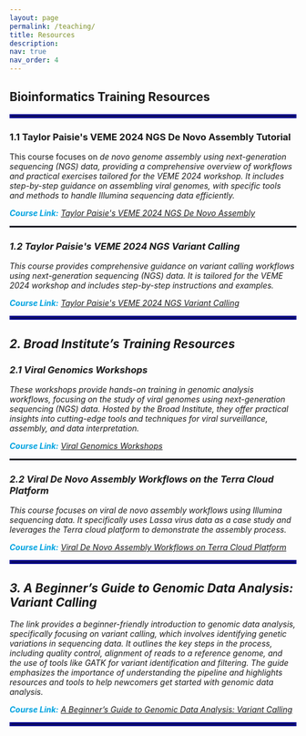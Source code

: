 ```yaml
---
layout: page
permalink: /teaching/
title: Resources
description:
nav: true
nav_order: 4
---
```


## **Bioinformatics Training Resources**

<hr style="border: 3px solid #00008B;">


### **1.1 Taylor Paisie's VEME 2024 NGS De Novo Assembly Tutorial**  

This course focuses on <em>de novo<em> genome assembly using next-generation sequencing (NGS) data, providing a comprehensive overview of workflows and practical exercises tailored for the VEME 2024 workshop. It includes step-by-step guidance on assembling viral genomes, with specific tools and methods to handle Illumina sequencing data efficiently.

**<span style="color: #00A3E0; font-weight: bold;">Course Link:</span>** [Taylor Paisie's VEME 2024 NGS De Novo Assembly](https://github.com/taylorpaisie/VEME_2024_NGS_Denovo_Assembly)

<hr style="border: 1px dotted rgba(0, 0, 139, 0.2);">

### **1.2 Taylor Paisie's VEME 2024 NGS Variant Calling**  

This course provides comprehensive guidance on variant calling workflows using next-generation sequencing (NGS) data. It is tailored for the VEME 2024 workshop and includes step-by-step instructions and examples.

**<span style="color: #00A3E0; font-weight: bold;">Course Link:</span>** [Taylor Paisie's VEME 2024 NGS Variant Calling](https://github.com/taylorpaisie/VEME_2024_NGS_Variant_Calling)

<hr style="border: 3px solid #00008B;">

## **2. Broad Institute’s Training Resources**

### **2.1 Viral Genomics Workshops**  

These workshops provide hands-on training in genomic analysis workflows, focusing on the study of viral genomes using next-generation sequencing (NGS) data. Hosted by the Broad Institute, they offer practical insights into cutting-edge tools and techniques for viral surveillance, assembly, and data interpretation.

**<span style="color: #00A3E0; font-weight: bold;">Course Link:</span>** [Viral Genomics Workshops](https://broadinstitute.github.io/viral-workshops/)

<hr style="border: 1px dotted rgba(0, 0, 139, 0.2);">

### **2.2 Viral De Novo Assembly Workflows on the Terra Cloud Platform**  

This course focuses on viral <em>de novo<em> assembly workflows using Illumina sequencing data. It specifically uses Lassa virus data as a case study and leverages the Terra cloud platform to demonstrate the assembly process.

**<span style="color: #00A3E0; font-weight: bold;">Course Link:</span>** [Viral De Novo Assembly Workflows on Terra Cloud Platform](https://broadinstitute.github.io/viral-workshops/veme-ngs/denovo.html#viral-de-novo-assembly)

<hr style="border: 3px solid #00008B;">

## **3. A Beginner’s Guide to Genomic Data Analysis: Variant Calling**  

The link provides a beginner-friendly introduction to genomic data analysis, specifically focusing on variant calling, which involves identifying genetic variations in sequencing data. It outlines the key steps in the process, including quality control, alignment of reads to a reference genome, and the use of tools like GATK for variant identification and filtering. The guide emphasizes the importance of understanding the pipeline and highlights resources and tools to help newcomers get started with genomic data analysis.

**<span style="color: #00A3E0; font-weight: bold;">Course Link:</span>** [A Beginner’s Guide to Genomic Data Analysis: Variant Calling](https://medium.com/@manabeel.vet/a-beginners-guide-to-genomic-data-analysis-variant-calling-ad8515eebddf)

<hr style="border: 3px solid #00008B;">
